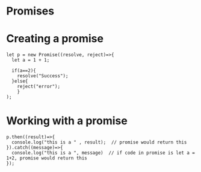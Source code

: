 # Promises

# Creating a promise
```
let p = new Promise((resolve, reject)=>{
  let a = 1 + 1;

  if(a==2){
    resolve("Success");
  }else{
    reject("error");
    }
);
```

# Working with a promise
```
p.then((result)=>{
  console.log("this is a " , result);  // promise would return this
}).catch((message)=>{
  console.log("this is a ", message)  // if code in promise is let a = 1+2, promise would return this
});
```
